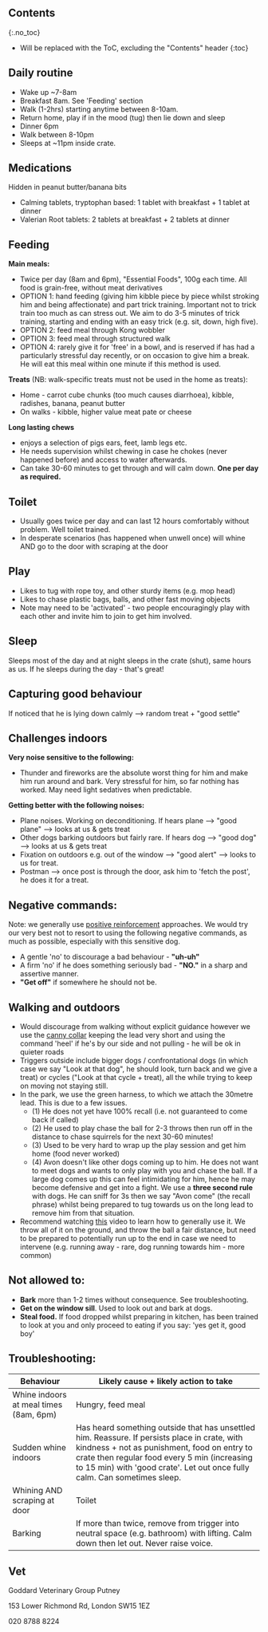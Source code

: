 ## Contents
{:.no_toc}

* Will be replaced with the ToC, excluding the "Contents" header
{:toc}

## Daily routine
- Wake up ~7-8am
- Breakfast 8am. See 'Feeding' section
- Walk (1-2hrs) starting anytime between 8-10am.
- Return home, play if in the mood (tug) then lie down and sleep
- Dinner 6pm
- Walk between 8-10pm
- Sleeps at ~11pm inside crate.

## Medications
Hidden in peanut butter/banana bits
- Calming tablets, tryptophan based: 1 tablet with breakfast + 1 tablet at dinner 
- Valerian Root tablets: 2 tablets at breakfast + 2 tablets at dinner

## Feeding
**Main meals:**
- Twice per day (8am and 6pm), "Essential Foods", 100g each time. All food is grain-free, without meat derivatives
- OPTION 1: hand feeding (giving him kibble piece by piece whilst stroking him and being affectionate) and part trick training. Important not to trick train too much as can stress out. We aim to do 3-5 minutes of trick training, starting and ending with an easy trick (e.g. sit, down, high five).
- OPTION 2: feed meal through Kong wobbler
- OPTION 3: feed meal through structured walk 
- OPTION 4: rarely give it for 'free' in a bowl, and is reserved if has had a particularly stressful day recently, or on occasion to give him a break. He will eat this meal within one minute if this method is used.

**Treats** (NB: walk-specific treats must not be used in the home as treats):
  - Home - carrot cube chunks (too much causes diarrhoea), kibble, radishes, banana, peanut butter
  - On walks - kibble, higher value meat pate or cheese

**Long lasting chews** 
- enjoys a selection of pigs ears, feet, lamb legs etc.
- He needs supervision whilst chewing in case he chokes (never happened before) and access to water afterwards. 
- Can take 30-60 minutes to get through and will calm down. **One per day as required.**

## Toilet
- Usually goes twice per day and can last 12 hours comfortably without problem. Well toilet trained.
- In desperate scenarios (has happened when unwell once) will whine AND go to the door with scraping at the door

## Play
- Likes to tug with rope toy, and other sturdy items (e.g. mop head)
- Likes to chase plastic bags, balls, and other fast moving objects 
- Note may need to be 'activated' - two people encouragingly play with each other and invite him to join to get him involved.

## Sleep 

Sleeps most of the day and at night sleeps in the crate (shut), same hours as us. If he sleeps during the day - that's great!

## Capturing good behaviour

If noticed that he is lying down calmly --> random treat + "good settle"

## Challenges indoors

**Very noise sensitive to the following:**
- Thunder and fireworks are the absolute worst thing for him and make him run around and bark. Very stressful for him, so far nothing has worked. May need light sedatives when predictable.

**Getting better with the following noises:**
- Plane noises. Working on deconditioning. If hears plane  --> "good plane" --> looks at us & gets treat
- Other dogs barking outdoors but fairly rare. If hears dog  --> "good dog" --> looks at us & gets treat
- Fixation on outdoors e.g. out of the window --> "good alert" --> looks to us for treat.
- Postman --> once post is through the door, ask him to 'fetch the post', he does it for a treat. 

## Negative commands:
Note: we generally use [positive reinforcement](https://www.humanesociety.org/resources/positive-reinforcement-training) approaches. We would try our very best not to resort to using the following negative commands, as much as possible, especially with this sensitive dog.
- A gentle 'no' to discourage a bad behaviour - **"uh-uh"**
- A firm 'no' if he does something seriously bad - **"NO."** in a sharp and assertive manner.
- **"Get off"** if somewhere he should not be.

## Walking and outdoors
- Would discourage from walking without explicit guidance however we use the [canny collar](https://www.youtube.com/watch?v=e8KTcjYeaOA) keeping the lead very short and using the command 'heel' if he's by our side and not pulling - he will be ok in quieter roads
- Triggers outside include bigger dogs / confrontational dogs (in which case we say "Look at that dog", he should look, turn back and we give a treat) or cycles ("Look at that cycle + treat), all the while trying to keep on moving not staying still.
- In the park, we use the green harness, to which we attach the 30metre lead. This is due to a few issues. 
    - (1) He does not yet have 100% recall (i.e. not guaranteed to come back if called) 
    - (2) He used to play chase the ball for 2-3 throws then run off in the distance to chase squirrels for the next 30-60 minutes!
    - (3) Used to be very hard to wrap up the play session and get him home (food never worked)
    - (4) Avon doesn't like other dogs coming up to him. He does not want to meet dogs and wants to only play with you and chase the ball. If a large dog comes up this can feel intimidating for him, hence he may become defensive and get into a fight. We use a **three second rule** with dogs. He can sniff for 3s then we say "Avon come" (the recall phrase) whilst being prepared to tug towards us on the long lead to remove him from that situation. 
- Recommend watching [this](https://www.youtube.com/watch?v=FNbGCIXdNhg) video to learn how to generally use it. We throw all of it on the ground, and throw the ball a fair distance, but need to be prepared to potentially run up to the end in case we need to intervene (e.g. running away - rare, dog running towards him - more common)
    
## Not allowed to:
- **Bark** more than 1-2 times without consequence. See troubleshooting.
- **Get on the window sill**. Used to look out and bark at dogs. 
- **Steal food.** If food dropped whilst preparing in kitchen, has been trained to look at you and only proceed to eating if you say: 'yes get it, good boy'

## Troubleshooting:

| Behaviour                              | Likely cause + likely action to take                         |
| -------------------------------------- | ------------------------------------------------------------ |
| Whine indoors at meal times (8am, 6pm) | Hungry, feed meal                                            |
| Sudden whine indoors                   | Has heard something outside that has unsettled him. Reassure. If persists place in crate, with kindness + not as punishment, food on entry to crate then regular food every 5 min (increasing to 15 min)  with 'good crate'. Let out once fully calm. Can sometimes sleep. |
| Whining AND  scraping at door          | Toilet                                                       |
| Barking                                | If more than twice, remove from trigger into neutral space (e.g. bathroom) with lifting. Calm down then let out. Never raise voice. |

## Vet

Goddard Veterinary Group Putney

153 Lower Richmond Rd, London SW15 1EZ

020 8788 8224

